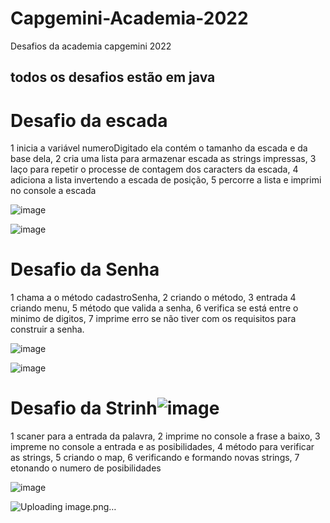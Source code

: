 # Capgemini-Academia-2022
Desafios da academia capgemini 2022

## todos os desafios estão em java

# Desafio da escada
1 inicia a variável numeroDigitado ela contém o tamanho da escada e da base dela, 
2 cria uma lista para armazenar escada as strings impressas,
3 laço para repetir o processe de contagem dos caracters da escada,
4 adiciona a lista invertendo a escada de posição,
5 percorre a lista e imprimi no console a escada

![image](https://user-images.githubusercontent.com/97314825/154881018-85ac0f53-b5d8-473a-987c-f8963312edef.png)



![image](https://user-images.githubusercontent.com/97314825/154881070-4c323977-7b5d-4c4c-a550-804fb8a8abdc.png)



# Desafio da Senha 
1 chama  a o método cadastroSenha,
2 criando o método,
3 entrada
4 criando menu,
5 método que valida a senha,
6 verifica se está entre o minimo de digitos,
7 imprime erro se não tiver com os requisitos para construir a senha.

![image](https://user-images.githubusercontent.com/97314825/154881112-42f43a18-1375-4665-adfb-2d89769562b7.png)


![image](https://user-images.githubusercontent.com/97314825/154881357-39f6b7f2-9b3f-443f-977a-ee77dd2965f8.png)






# Desafio da Strinh![image](https://user-images.githubusercontent.com/97314825/154881283-066f103b-2183-457e-b46c-a0a10c4fe0df.png)

1 scaner para a entrada da palavra,
2 imprime no console a frase a baixo,
3 impreme no console a entrada e as posibilidades,
4 método para verificar as strings,
5 criando o map,
6 verificando e formando novas strings,
7 etonando o numero de posibilidades

![image](https://user-images.githubusercontent.com/97314825/154881196-d221a3a7-0392-4dab-afdc-da14a5d32b2c.png)


![Uploading image.png…]()



